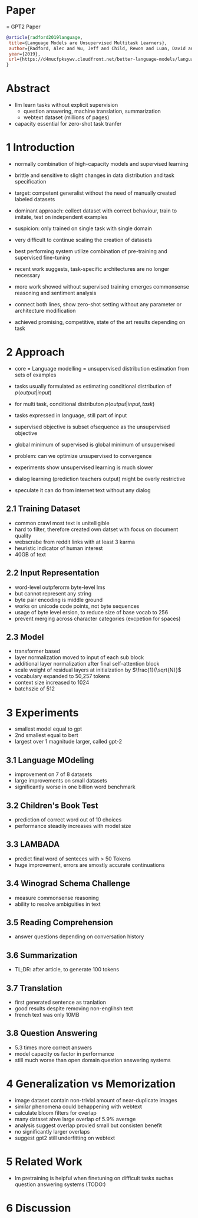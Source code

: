 # Paper
 = GPT2 Paper
 ```bibtex
 @article{radford2019language,
  title={Language Models are Unsupervised Multitask Learners},
  author={Radford, Alec and Wu, Jeff and Child, Rewon and Luan, David and Amodei, Dario and Sutskever, Ilya},
  year={2019},
  url={https://d4mucfpksywv.cloudfront.net/better-language-models/language-models.pdf}
}
```

# Abstract
- llm learn tasks without explicit supervision
  - question answering, machine translation, summarization
  - webtext dataset (millions of pages)
- capacity essential for zero-shot task tranfer

# 1 Introduction
- normally combination of high-capacity models and supervised learning
- brittle and sensitive to slight changes in data distribution and task specification
- target: competent generalist without the need of manually created labeled datasets

- dominant approach: collect dataset with correct behaviour, train to imitate, test on independent examples
- suspicion: only trained on single task with single domain
- very difficult to continue scaling the creation of datasets
- best performing system utilize combination of pre-training and supervised fine-tuning
- recent work suggests, task-specific architectures are no longer necessary
- more work showed without supervised training emerges commonsense reasoning and sentiment analysis

- connect both lines, show zero-shot setting without any parameter or architecture modification
- achieved promising, competitive, state of the art results depending on task

# 2 Approach
- core = Language modelling = unsupervised distribution estimation from sets of examples
- tasks usually formulated as estimating conditional distribution of $p(output|input)$
- for multi task, conditional distributon $p(output|input,task)$
- tasks expressed in language, still part of input
- supervised objective is subset ofsequence as the unsupervised objective
- global minimum of supervised is global minimum of unsupervised
- problem: can we optimize unsupervised to convergence
- experiments show unsupervised learning is much slower

- dialog learning (prediction teachers output) might be overly restrictive
- speculate it can do from internet text without any dialog

## 2.1 Training Dataset
- common crawl most text is unitelligible
- hard to filter, therefore created own datset with focus on document quality
- webscrabe from reddit links with at least 3 karma
- heuristic indicator of human interest
- 40GB of text

## 2.2 Input Representation
- word-level outpferorm byte-level lms
- but cannot represent any string
- byte pair encoding is middle ground
- works on unicode code points, not byte sequences
- usage of byte level ersion, to reduce size of base vocab to 256
- prevent merging across character categories (excpetion for spaces)

## 2.3 Model
- transformer based
- layer normalization moved to input of each sub block
- additional layer normalization after final self-attention block
- scale weight of residual layers at initialzation by $\frac{1}{\sqrt{N}}$
- vocabulary expanded to 50,257 tokens
- context size increased to 1024
- batchszie of 512

# 3 Experiments
- smallest model equal to gpt
- 2nd smallest equal to bert
- largest over 1 magnitude larger, called gpt-2

## 3.1 Language MOdeling
- improvement on 7 of 8 datasets
- large improvements on small datasets
- significantly worse in one billion word benchmark

## 3.2 Children's Book Test
- prediction of correct word out of 10 choices
- performance steadily increases with model size

## 3.3 LAMBADA
- predict final word of senteces with > 50 Tokens
- huge improvement, errors are smostly accurate continuations

## 3.4 Winograd Schema Challenge
- measure commonsense reasoning
- ability to resolve ambiguities in text

## 3.5 Reading Comprehension
- answer questions depending on conversation history

## 3.6 Summarization
- TL;DR: after article, to generate 100 tokens

## 3.7 Translation
- first generated sentence as tranlation
- good results despite removing non-englihsh text
- french text was only 10MB

## 3.8 Question Answering
- 5.3 times more correct answers
- model capacity os factor in performance
- still much worse than open domain question answering systems

# 4 Generalization vs Memorization
- image dataset contain non-trivial amount of near-duplicate images
- similar phenomena could behappening with webtext
- calculate bloom filters for overlap
- many dataset ahve large overlap of 5.9% average
- analysis suggest overlap provied small but consisten benefit
- no significantly larger overlaps
- suggest gpt2 still underfitting on webtext


# 5 Related Work
- lm pretraining is helpful when finetuning on difficult tasks suchas question answering systems (TODO:)

# 6 Discussion

